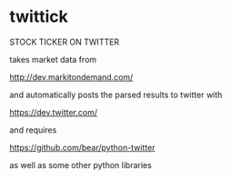 twittick
========

STOCK TICKER ON TWITTER

takes market data from

http://dev.markitondemand.com/

and automatically posts the parsed results to twitter with

https://dev.twitter.com/

and requires

https://github.com/bear/python-twitter

as well as some other python libraries
